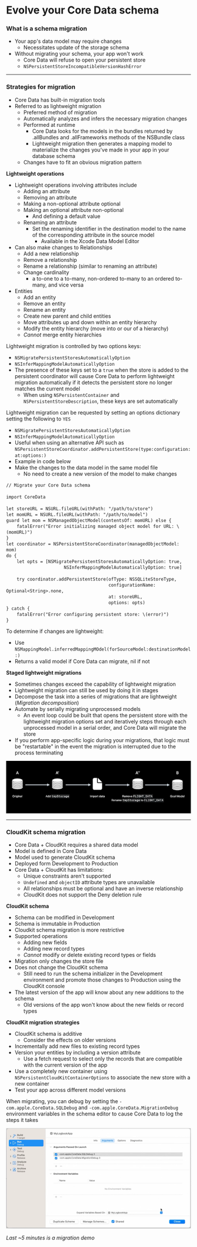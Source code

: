 # **Evolve your Core Data schema**

### **What is a schema migration**

* Your app's data model may require changes
	* Necessitates update of the storage schema
* Without migrating your schema, your app won't work
	* Core Data will refuse to open your persistent store
	* `NSPersistentStoreIncompatibleVersionHashError`

---

### **Strategies for migration**

* Core Data has built-in migration tools
* Referred to as lightweight migration
	* Preferred method of migration
	* Automatically analyzes and infers the necessary migration changes
	* Performed at runtime
		* Core Data looks for the models in the bundles returned by .allBundles and .allFrameworks methods of the NSBundle class
		* Lightweight migration then generates a mapping model to materialize the changes you've made in your app in your database schema
	* Changes have to fit an obvious migration pattern

**Lightweight operations**

* Lightweight operations involving attributes include
	* Adding an attribute
	* Removing an attribute
	* Making a non-optional attribute optional
	* Making an optional attribute non-optional
		* And defining a default value
	* Renaming an attribute
		* Set the renaming identifier in the destination model to the name of the corresponding attribute in the source model
			* Available in the Xcode Data Model Editor
* Can also make changes to Relationships
	* Add a new relationship
	* Remove a relationship
	* Rename a relationship (similar to renaming an attribute)
	* Change cardinality
		* a to-one to a to-many, non-ordered to-many to an ordered to-many, and vice versa
* Entities
	* Add an entity
	* Remove an entity
	* Rename an entity
	* Create new parent and child entities
	* Move attributes up and down within an entity hierarchy
	* Modify the entity hierarchy (move into or our of a hierarchy)
	* *Cannot* merge entity hierarchies

Lightweight migration is controlled by two options keys:

* `NSMigratePersistentStoresAutomaticallyOption`
* `NSInferMappingModelAutomaticallyOption`
* The presence of these keys set to a `true` when the store is added to the persistent coordinator will cause Core Data to perform lightweight migration automatically if it detects the persistent store no longer matches the current model
	* When using `NSPersistentContainer` and `NSPersistentStoreDescription`, these keys are set automatically

Lightweight migration can be requested by setting an options dictionary setting the following to `YES`

* `NSMigratePersistentStoresAutomaticallyOption`
* `NSInferMappingModelAutomaticallyOption`
* Useful when using an alternative API such as `NSPersistentStoreCoordinator.addPersistentStore(type:configuration:at:options:)`
* Example in code below
* Make the changes to the data model in the same model file
	* No need to create a new version of the model to make changes

```
// Migrate your Core Data schema

import CoreData

let storeURL = NSURL.fileURL(withPath: "/path/to/store")
let momURL = NSURL.fileURL(withPath: "/path/to/model")
guard let mom = NSManagedObjectModel(contentsOf: momURL) else { 
    fatalError("Error initializing managed object model for URL: \(momURL)")
}
let coordinator = NSPersistentStoreCoordinator(managedObjectModel: mom)
do {
    let opts = [NSMigratePersistentStoresAutomaticallyOption: true,
                      NSInferMappingModelAutomaticallyOption: true]

    try coordinator.addPersistentStore(ofType: NSSQLiteStoreType,
                                       configurationName: Optional<String>.none,
                                       at: storeURL,
                                       options: opts)
} catch {
    fatalError("Error configuring persistent store: \(error)")
}
```

To determine if changes are lightweight:

* Use `NSMappingModel.inferredMappingMOdel(forSourceModel:destinationModel:)`
* Returns a valid model if Core Data can migrate, nil if not

**Staged lightweight migrations**

* Sometimes changes exceed the capability of lightweight migration
* Lightweight migration can still be used by doing it in stages
* Decompose the task into a series of migrations that are lightweight (*Migration decomposition*)
* Automate by serially migrating unprocessed models
	* An event loop could be built that opens the persistent store with the lightweight migration options set and iteratively steps through each unprocessed model in a serial order, and Core Data will migrate the store
* If you perform app-specific logic during your migrations, that logic must be "restartable" in the event the migration is interrupted due to the process terminating

![](images/coredata/decomposition.png)

---

### **CloudKit schema migration**

* Core Data + CloudKit requires a shared data model
* Model is defined in Core Data
* Model used to generate CloudKit schema
* Deployed form Development to Production
* Core Data + CloudKit has limitations:
	* Unique constraints aren't supported
	* `Undefined` and `objectID` attribute types are unavailable
	* All relationships must be optional and have an inverse relationship
	* CloudKit does not support the Deny deletion rule

**CloudKit schema**

* Schema can be modified in Development
* Schema is immutable in Production
* Cloudkit schema migration is more restrictive
* Supported operations
	* Adding new fields
	* Adding new record types
	* *Cannot* modify or delete existing record types or fields
* Migration only changes the store file
* Does not change the CloudKit schema
	* Still need to run the schema initializer in the Development environment and promote those changes to Production using the CloudKit console
* The latest version of the app will know about any new additions to the schema
	* Old versions of the app won't know about the new fields or record types

**CloudKit migration strategies**

* CloudKit schema is additive
	* Consider the effects on older versions
* Incrementally add new files to existing record types
* Version your entities by including a version attribute
	* Use a fetch request to select only the records that are compatible with the current version of the app
* Use a completely new container using `NSPersistentCloudKitContainerOptions` to associate the new store with a new container
* Test your app across different model versions

When migrating, you can debug by setting the `-com.apple.CoreData.SQLDebug` and `-com.apple.CoreData.MigrationDebug` environment variables in the schema editor to cause Core Data to log the steps it takes

![](images/coredata/debug.png)

*Last ~5 minutes is a migration demo*


